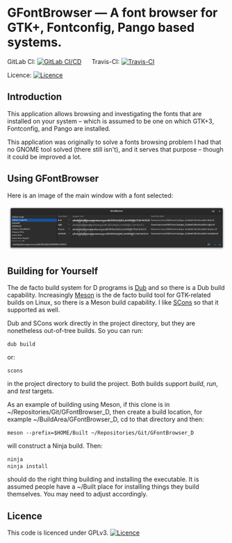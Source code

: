 # GFontBrowser — A font browser for GTK+, Fontconfig, Pango based systems.

GitLab CI: [![GitLab CI/CD](https://gitlab.com/Russel/gfontbrowser/badges/master/pipeline.svg)](https://gitlab.com/Russel/arcam-client)
&nbsp;&nbsp;&nbsp;&nbsp;
Travis-CI: [![Travis-CI](https://travis-ci.org/russel/GFontBrowser.svg?branch=master)](https://travis-ci.org/russel/GFontBrowser)

Licence: [![Licence](https://img.shields.io/badge/license-GPL_3-green.svg)](https://www.gnu.org/licenses/gpl-3.0.txt)

## Introduction

This application allows browsing and investigating the fonts that are installed on your system – which is
assumed to be one on which GTK+3, Fontconfig, and Pango are installed.

This application was originally to solve a fonts browsing problem I had that no GNOME tool solved (there
still isn't), and it serves that purpose – though it could be improved a lot.

## Using GFontBrowser

Here is an image of the main window with a font selected:

![Main window with typeface selected](data/screenshots/main_only.png)

## Building for Yourself

The de facto build system for D programs is [Dub](https://github.com/dlang/dub) and so there is a Dub build
capability. Increasingly [Meson](http://mesonbuild.com/) is the de facto build tool for GTK-related builds
on Linux, so there is a Meson build capability. I like [SCons](https://www.scons.org/) so that it supported
as well.

Dub and SCons work directly in the project directory, but they are nonetheless out-of-tree builds. So you
can run:

    dub build

or:

    scons

in the project directory to build the project. Both builds support _build_, _run_, and _test_ targets.

As an example of building using Meson, if this clone is in ~/Repositories/Git/GFontBrowser\_D,
then create a build location, for example ~/BuildArea/GFontBrowser\_D, cd to that directory and then:

    meson --prefix=$HOME/Built ~/Repositories/Git/GFontBrowser_D

will construct a Ninja build. Then:

    ninja
    ninja install

should do the right thing building and installing the executable. It is assumed people have a ~/Built place
for installing things they build themselves. You may need to adjust accordingly.

## Licence

This code is licenced under GPLv3. [![Licence](https://img.shields.io/badge/license-GPL_3-green.svg)](https://www.gnu.org/licenses/gpl-3.0.txt)
